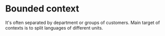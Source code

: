 # Bounded context

It's often separated by department or groups of customers. Main target of contexts is
to split languages of different units.
